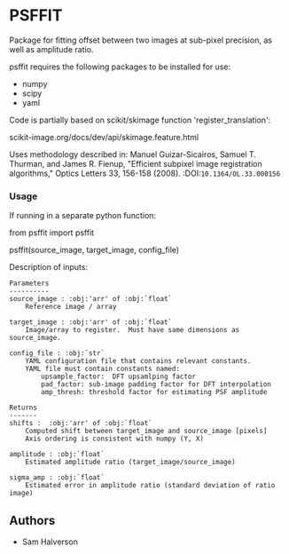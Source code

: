 # PSFFIT

Package for fitting offset between two images at sub-pixel precision, as well as amplitude ratio.

psffit requires the following packages to be installed for use:

* numpy
* scipy
* yaml

Code is partially based on scikit/skimage function 'register_translation':

scikit-image.org/docs/dev/api/skimage.feature.html

Uses methodology described in:
Manuel Guizar-Sicairos, Samuel T. Thurman, and James R. Fienup, "Efficient subpixel image registration algorithms," Optics Letters 33, 156-158 (2008). :DOI:`10.1364/OL.33.000156`

### Usage
If running in a separate python function:

  from psffit import psffit

  psffit(source_image, target_image, config_file)

Description of inputs:

    Parameters
    ----------
    source_image : :obj:'arr' of :obj:`float`
        Reference image / array

    target_image : :obj:'arr' of :obj:`float`
        Image/array to register.  Must have same dimensions as source_image.

    config_file : :obj:`str`
        YAML configuration file that contains relevant constants.
        YAML file must contain constants named:
            upsample_factor:  DFT upsamlping factor
            pad_factor: sub-image padding factor for DFT interpolation
            amp_thresh: threshold factor for estimating PSF amplitude

    Returns
    -------
    shifts :  :obj:'arr' of :obj:`float`
        Computed shift between target_image and source_image [pixels]
        Axis ordering is consistent with numpy (Y, X)

    amplitude : :obj:`float`
        Estimated amplitude ratio (target_image/source_image)

    sigma_amp : :obj:`float`
        Estimated error in amplitude ratio (standard deviation of ratio image)
## Authors

* Sam Halverson
